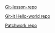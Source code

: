 [Git-lesson-repo](https://github.com/zoldzebra/git-lesson-repository)

[Git-it Hello-world repo](https://github.com/zoldzebra/hello-world)

[Patchwork repo](https://github.com/zoldzebra/patchwork)

